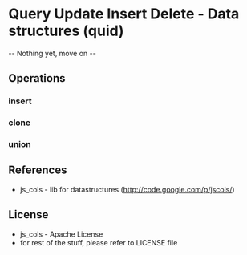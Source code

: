 # Query Update Insert Delete - Data structures (quid)

-- Nothing yet, move on --

## Operations
### insert
### clone
### union

## References
  * js_cols - lib for datastructures (http://code.google.com/p/jscols/)

## License
  * js_cols - Apache License 
  * for rest of the stuff, please refer to LICENSE file
